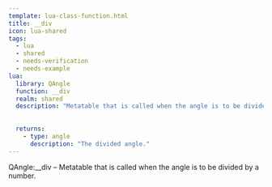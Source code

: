```yaml
---
template: lua-class-function.html
title: __div
icon: lua-shared
tags:
  - lua
  - shared
  - needs-verification
  - needs-example
lua:
  library: QAngle
  function: __div
  realm: shared
  description: "Metatable that is called when the angle is to be divided by a number."
  
  
  returns:
    - type: angle
      description: "The divided angle."
---
```


<div class="lua__search__keywords">
QAngle:__div &#x2013; Metatable that is called when the angle is to be divided by a number.
</div>

